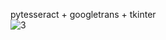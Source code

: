 pytesseract + googletrans + tkinter  
![3](https://github.com/user-attachments/assets/da5a85c6-8e92-46a2-bae7-a48819e27156)
